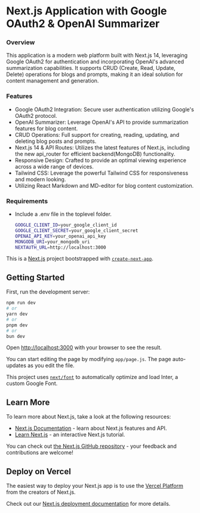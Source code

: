 # Next.js Application with Google OAuth2 & OpenAI Summarizer

### Overview
This application is a modern web platform built with Next.js 14, leveraging Google OAuth2 for authentication and incorporating OpenAI's advanced summarization capabilities. It supports CRUD (Create, Read, Update, Delete) operations for blogs and prompts, making it an ideal solution for content management and generation.

### Features
- Google OAuth2 Integration: Secure user authentication utilizing Google's OAuth2 protocol.
- OpenAI Summarizer: Leverage OpenAI's API to provide summarization features for blog content.
- CRUD Operations: Full support for creating, reading, updating, and deleting blog posts and prompts.
- Next.js 14 & API Routes: Utilizes the latest features of Next.js, including the new api_router for efficient backend(MongoDB) functionality.
- Responsive Design: Crafted to provide an optimal viewing experience across a wide range of devices.
- Tailwind CSS: Leverage the powerful Tailwind CSS for responsiveness and modern looking.
- Utilizing React Markdown and MD-editor for blog content customization.

### Requirements
- Include a .env file in the toplevel folder.
  ```bash
  GOOGLE_CLIENT_ID=your_google_client_id
  GOOGLE_CLIENT_SECRET=your_google_client_secret
  OPENAI_API_KEY=your_openai_api_key
  MONGODB_URI=your_mongodb_uri
  NEXTAUTH_URL=http://localhost:3000

  ```

This is a [Next.js](https://nextjs.org/) project bootstrapped with [`create-next-app`](https://github.com/vercel/next.js/tree/canary/packages/create-next-app).

## Getting Started


First, run the development server:

```bash
npm run dev
# or
yarn dev
# or
pnpm dev
# or
bun dev
```

Open [http://localhost:3000](http://localhost:3000) with your browser to see the result.

You can start editing the page by modifying `app/page.js`. The page auto-updates as you edit the file.

This project uses [`next/font`](https://nextjs.org/docs/basic-features/font-optimization) to automatically optimize and load Inter, a custom Google Font.

## Learn More

To learn more about Next.js, take a look at the following resources:

- [Next.js Documentation](https://nextjs.org/docs) - learn about Next.js features and API.
- [Learn Next.js](https://nextjs.org/learn) - an interactive Next.js tutorial.

You can check out [the Next.js GitHub repository](https://github.com/vercel/next.js/) - your feedback and contributions are welcome!

## Deploy on Vercel

The easiest way to deploy your Next.js app is to use the [Vercel Platform](https://vercel.com/new?utm_medium=default-template&filter=next.js&utm_source=create-next-app&utm_campaign=create-next-app-readme) from the creators of Next.js.

Check out our [Next.js deployment documentation](https://nextjs.org/docs/deployment) for more details.
